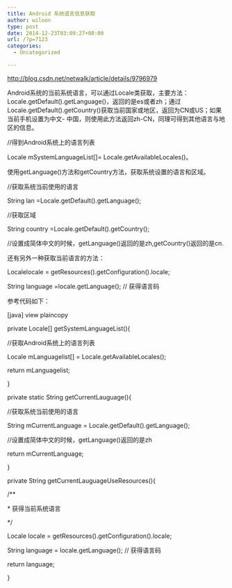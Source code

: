 ```yaml
---
title: Android 系统语言信息获取
author: wiloon
type: post
date: 2014-12-23T03:09:27+00:00
url: /?p=7123
categories:
  - Uncategorized

---
```

http://blog.csdn.net/netwalk/article/details/9796979

Android系统的当前系统语言，可以通过Locale类获取，主要方法：Locale.getDefault().getLanguage()，返回的是es或者zh；通过Locale.getDefault().getCountry()获取当前国家或地区，返回为CN或US；如果当前手机设置为中文- 中国，则使用此方法返回zh-CN，同理可得到其他语言与地区的信息。

//得到Android系统上的语言列表

Locale mSystemLanguageList[]= Locale.getAvailableLocales()。

使用getLanguage()方法和getCountry方法，获取系统设置的语言和区域。

//获取系统当前使用的语言

String lan =Locale.getDefault().getLanguage();

//获取区域

String country =Locale.getDefault().getCountry();

//设置成简体中文的时候，getLanguage()返回的是zh,getCountry()返回的是cn.

还有另外一种获取当前语言的方法：



Localelocale = getResources().getConfiguration().locale;

String language =locale.getLanguage(); // 获得语言码

参考代码如下：



[java] view plaincopy
  
private Locale[] getSystemLanguageList(){
  
//获取Android系统上的语言列表
  
Locale mLanguagelist[] = Locale.getAvailableLocales();
  
return mLanguagelist;
  
}

private static String getCurrentLauguage(){
  
//获取系统当前使用的语言
  
String mCurrentLanguage = Locale.getDefault().getLanguage();
  
//设置成简体中文的时候，getLanguage()返回的是zh
  
return mCurrentLanguage;
  
}
  
private String getCurrentLauguageUseResources(){
  
/**
  
* 获得当前系统语言
  
*/
  
Locale locale = getResources().getConfiguration().locale;
  
String language = locale.getLanguage(); // 获得语言码
  
return language;
  
}